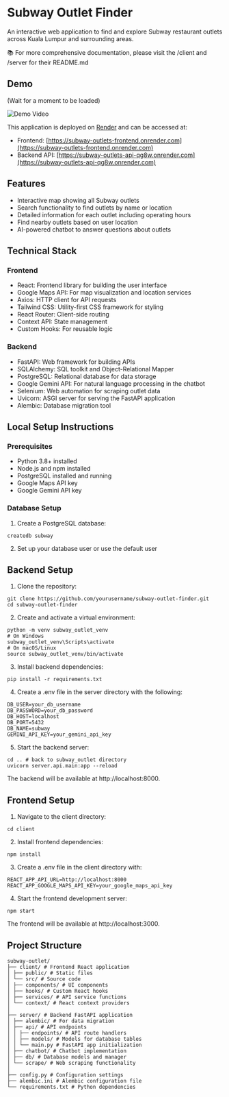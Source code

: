 # Subway Outlet Finder

An interactive web application to find and explore Subway restaurant outlets across Kuala Lumpur and surrounding areas.

📚 For more comprehensive documentation, please visit the /client and /server for their README.md

## Demo

(Wait for a moment to be loaded)

![Demo Video](./assets/demo.gif)

This application is deployed on [Render](https://render.com) and can be accessed at:

- Frontend: [https://subway-outlets-frontend.onrender.com](https://subway-outlets-frontend.onrender.com)
- Backend API: [https://subway-outlets-api-qg8w.onrender.com](https://subway-outlets-api-qg8w.onrender.com)

## Features

- Interactive map showing all Subway outlets
- Search functionality to find outlets by name or location
- Detailed information for each outlet including operating hours
- Find nearby outlets based on user location
- AI-powered chatbot to answer questions about outlets

## Technical Stack

### Frontend

- React: Frontend library for building the user interface
- Google Maps API: For map visualization and location services
- Axios: HTTP client for API requests
- Tailwind CSS: Utility-first CSS framework for styling
- React Router: Client-side routing
- Context API: State management
- Custom Hooks: For reusable logic

### Backend

- FastAPI: Web framework for building APIs
- SQLAlchemy: SQL toolkit and Object-Relational Mapper
- PostgreSQL: Relational database for data storage
- Google Gemini API: For natural language processing in the chatbot
- Selenium: Web automation for scraping outlet data
- Uvicorn: ASGI server for serving the FastAPI application
- Alembic: Database migration tool

## Local Setup Instructions

### Prerequisites

- Python 3.8+ installed
- Node.js and npm installed
- PostgreSQL installed and running
- Google Maps API key
- Google Gemini API key

### Database Setup

1. Create a PostgreSQL database:

```
createdb subway
```

2. Set up your database user or use the default user

## Backend Setup

1. Clone the repository:

```
git clone https://github.com/yourusername/subway-outlet-finder.git
cd subway-outlet-finder
```

2. Create and activate a virtual environment:

```
python -m venv subway_outlet_venv
# On Windows
subway_outlet_venv\Scripts\activate
# On macOS/Linux
source subway_outlet_venv/bin/activate
```

3. Install backend dependencies:

```
pip install -r requirements.txt
```

4. Create a .env file in the server directory with the following:

```
DB_USER=your_db_username
DB_PASSWORD=your_db_password
DB_HOST=localhost
DB_PORT=5432
DB_NAME=subway
GEMINI_API_KEY=your_gemini_api_key
```

5. Start the backend server:

```
cd .. # back to subway_outlet directory
uvicorn server.api.main:app --reload
```

The backend will be available at http://localhost:8000.

## Frontend Setup

1. Navigate to the client directory:

```
cd client
```

2. Install frontend dependencies:

```
npm install
```

3. Create a .env file in the client directory with:

```
REACT_APP_API_URL=http://localhost:8000
REACT_APP_GOOGLE_MAPS_API_KEY=your_google_maps_api_key
```

4. Start the frontend development server:

```
npm start
```

The frontend will be available at http://localhost:3000.

## Project Structure

```
subway-outlet/
├── client/ # Frontend React application
│ ├── public/ # Static files
│ └── src/ # Source code
│ ├── components/ # UI components
│ ├── hooks/ # Custom React hooks
│ ├── services/ # API service functions
│ └── context/ # React context providers
│
├── server/ # Backend FastAPI application
│ ├── alembic/ # For data migration
│ ├── api/ # API endpoints
│ │ ├── endpoints/ # API route handlers
│ │ ├── models/ # Models for database tables
│ │ └── main.py # FastAPI app initialization
│ ├── chatbot/ # Chatbot implementation
│ ├── db/ # Database models and manager
│ └── scrape/ # Web scraping functionality
│
├── config.py # Configuration settings
├── alembic.ini # Alembic configuration file
└── requirements.txt # Python dependencies
```
